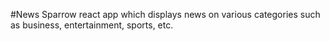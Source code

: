 #News Sparrow
react app which displays news on various categories such as business, entertainment, sports, etc.
